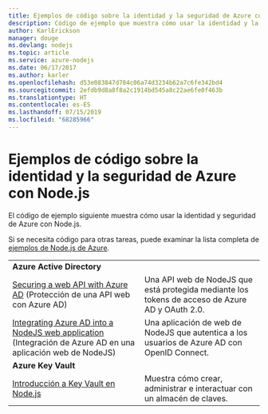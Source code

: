 ```yaml
---
title: Ejemplos de código sobre la identidad y la seguridad de Azure con Node.js
description: Código de ejemplo que muestra cómo usar la identidad y la seguridad de Azure con Node.js.
author: KarlErickson
manager: douge
ms.devlang: nodejs
ms.topic: article
ms.service: azure-nodejs
ms.date: 06/17/2017
ms.author: karler
ms.openlocfilehash: d53e083847d784c06a74d3234b62a7c6fe342bd4
ms.sourcegitcommit: 2efdb9d8a8f8a2c1914bd545a8c22ae6fe0f463b
ms.translationtype: HT
ms.contentlocale: es-ES
ms.lasthandoff: 07/15/2019
ms.locfileid: "68285966"
---
```

# <a name="azure-security-and-identity-with-nodejs-code-samples"></a>Ejemplos de código sobre la identidad y la seguridad de Azure con Node.js

El código de ejemplo siguiente muestra cómo usar la identidad y seguridad de Azure con Node.js.

Si se necesita código para otras tareas, puede examinar la lista completa de [ejemplos de Node.js de Azure](https://azure.microsoft.com/resources/samples/?term=nodejs).

| | |
|---|---|
| **Azure Active Directory** ||
| [Securing a web API with Azure AD](https://azure.microsoft.com/resources/samples/active-directory-node-webapi/) (Protección de una API web con Azure AD) | Una API web de NodeJS que está protegida mediante los tokens de acceso de Azure AD y OAuth 2.0. |
| [Integrating Azure AD into a NodeJS web application](https://azure.microsoft.com/resources/samples/active-directory-node-webapp-openidconnect/) (Integración de Azure AD en una aplicación web de NodeJS) | Una aplicación de web de NodeJS que autentica a los usuarios de Azure AD con OpenID Connect. |
| **Azure Key Vault** ||
| [Introducción a Key Vault en Node.js](https://azure.microsoft.com/resources/samples/key-vault-node-getting-started/) | Muestra cómo crear, administrar e interactuar con un almacén de claves. |
